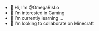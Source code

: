 - 👋 Hi, I’m @OmegaRisLo
- 👀 I’m interested in Gaming
- 🌱 I’m currently learning ...
- 💞️ I’m looking to collaborate on Minecraft
